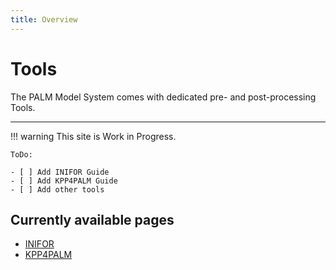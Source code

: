 ```yaml
---
title: Overview
---
```

# Tools

The PALM Model System comes with dedicated pre- and post-processing Tools.

---

!!! warning
    This site is  Work in Progress.

    ToDo:

    - [ ] Add INIFOR Guide
    - [ ] Add KPP4PALM Guide
    - [ ] Add other tools

## Currently available pages

- [INIFOR](INIFOR/index.md)
- [KPP4PALM](KPP4PALM/index.md)
